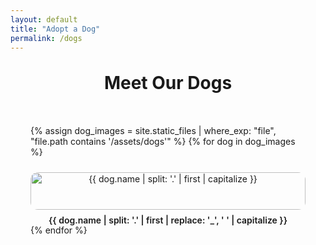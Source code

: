 ```yaml
---
layout: default
title: "Adopt a Dog"
permalink: /dogs
---
```


<h1 style="text-align:center; margin-top: 2rem;"> Meet Our Dogs </h1>

<!-- Image Grid -->
<div style="display: grid; grid-template-columns: repeat(auto-fill, minmax(220px, 1fr)); gap: 1.5rem; padding: 2rem;">
  {% assign dog_images = site.static_files | where_exp: "file", "file.path contains '/assets/dogs'" %}
  {% for dog in dog_images %}
  <div style="text-align: center;">
    <img 
      src="{{ dog.path | relative_url }}" 
      alt="{{ dog.name | split: '.' | first | capitalize }}" 
      style="width:100%; border-radius:12px; cursor:pointer; transition: transform 0.3s ease;"
      onclick="openModal(this)"
    >
    <p style="margin-top: 0.5rem; font-weight:600;">
      {{ dog.name | split: '.' | first | replace: '_', ' ' | capitalize }}
    </p>
  </div>
  {% endfor %}
</div>

<!-- Popup Modal -->
<div id="modal" 
     style="display:none; position:fixed; top:0; left:0; width:100%; height:100%; 
            background:rgba(0,0,0,0.8); justify-content:center; align-items:center; flex-direction:column; z-index:1000;">
  <img id="modal-img" src="" 
       style="max-width:90%; max-height:80%; border-radius:10px; box-shadow:0 0 20px rgba(255,255,255,0.3);">
  <p id="modal-caption" 
     style="color:white; margin-top:1rem; font-size:1.2rem; text-align:center;"></p>
</div>

<script>
function openModal(img) {
  const modal = document.getElementById('modal');
  const modalImg = document.getElementById('modal-img');
  const caption = document.getElementById('modal-caption');

  modalImg.src = img.src;
  caption.textContent = img.alt;
  modal.style.display = 'flex';

  modal.onclick = () => {
    modal.style.display = 'none';
  };
}
</script>
